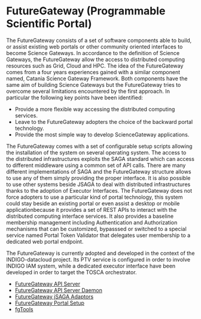 # FutureGateway (Programmable Scientific Portal)

The FutureGateway consists of a set of software components able to build, or assist existing web portals or other community oriented 
interfaces to become Science Gateways. In accordance to the definition of Science Gateways, the FutureGateway allow the 
access to distributed computing resources such as Grid, Cloud and HPC. The idea of the FutureGateway comes from a four
years experiences gained with a similar component named, Catania Science Gateway Framework. Both components have the same 
aim of building Science Gateways but the FutureGateway tries to overcome several limitations encountered by the first approach. 
In particular the following key points have been identified:
* Provide a more flexible way accessing the distributed computing services.
* Leave to the FutureGateway adopters the choice of the backward portal technology.
* Provide the most simple way to develop ScienceGateway applications.

The FutureGateway comes with a set of configurable setup scripts allowing the installation of 
the system on several operating system. The access to the distributed infrastructures exploits the SAGA standard 
which can access to different middleware using a common set of API calls. There are many different implementations of 
SAGA and the FutureGateway structure allows to use any of them simply providing the proper interface. It is also possible 
to use other systems beside JSAGA to deal with distributed infrastructures thanks to the adoption of Executor Interfaces. 
The FutureGateway does not force adopters to use a particular kind of portal technology, this system could stay beside an 
existing portal or even assist a desktop or mobile applicationbecause it provides a set of REST APIs to interact with the 
distributed computing interface services. It also provides a baseline membership management including Authentication and 
Authorization mechanisms that can be customized, bypasssed or switched to a special service named Portal Token Validator 
that delegates user membership to a dedicated web portal endpoint.

The FutureGateway is currently adopted and developed in the context of the INDIGO-datacloud project. Its PTV service 
is configured in order to involve INDIGO IAM system, while a dedicated executor interface have been developed in order 
to target the TOSCA orchestrator.


* [FutureGateway API Server](indigo1/fgapiserver1.md)
* [FutureGateway API Server Daemon](indigo1/fgapiserverdaemon1.md)
* [FutureGateway jSAGA Adaptors](indigo1/fg_jsaga_adaptors1.md)
* [FutureGateway Portal Setup](indigo1/fgportalsetup1.md)
* [fgTools](indigo1/fgtools1.md)
